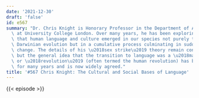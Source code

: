 ```yaml
---
date: '2021-12-30'
draft: 'false'
id: e567
summary: "Dr. Chris Knight is Honorary Professor in the Department of Anthropology\
  \ at University College London. Over many years, he has been exploring the idea\
  \ that human language and culture emerged in our species not purely through gradual\
  \ Darwinian evolution but in a cumulative process culminating in sudden revolutionary\
  \ change. The details of his \u2018sex strike\u2019 theory remain controversial,\
  \ but the general idea that the transition to language was a \u2018major transition\u2019\
  \ or \u2018revolution\u2019 (often termed the human revolution) has been current\
  \ for many years and is now widely agreed."
title: '#567 Chris Knight: The Cultural and Social Bases of Language'
---
```

{{< episode >}}
